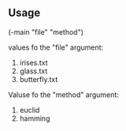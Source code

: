﻿## Usage
(-main "file" "method")

values fo the "file" argument: 
1. irises.txt
2. glass.txt
3. butterfly.txt

Valuse fo the "method" argument:
1. euclid
2. hamming